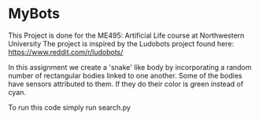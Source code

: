 # MyBots
This Project is done for the ME495: Artificial Life course at Northwestern University
The project is inspired by the Ludobots project found here: https://www.reddit.com/r/ludobots/

In this assignment we create a 'snake' like body by incorporating a random number of rectangular bodies linked to one another. Some of the bodies have sensors attributed to them. If they do their color is green instead of cyan.

To run this code simply run search.py
